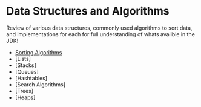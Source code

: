 # Data Structures and Algorithms
Review of various data structures, commonly used algorithms to sort data, and implementations for each for full understanding of whats avalible in the JDK!

- [Sorting Algorithms](https://github.com/jewelsw/DSA/tree/main/Sort%20Algorithms)
- [Lists]
- [Stacks]
- [Queues]
- [Hashtables]
- [Search Algorithms]
- [Trees]
- [Heaps]
